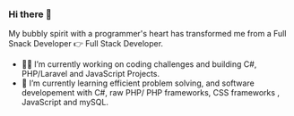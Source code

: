 ### Hi there 👋 

My bubbly spirit with a programmer's heart has transformed me from a Full Snack Developer 👉 Full Stack Developer. 

- 👨‍💻 I’m currently working on coding challenges and building C#, PHP/Laravel and JavaScript Projects.
- 🌱 I’m currently learning efficient problem solving, and software developement with C#, raw PHP/ PHP frameworks, CSS frameworks , JavaScript and mySQL.
  
<!--
**farhanakhanswe/farhanakhanswe** is a ✨ _special_ ✨ repository because its `README.md` (this file) appears on your GitHub profile.

Here are some ideas to get you started:

- 🔭 I’m currently working on coding challenges and building PHP/Laravel Projects.
- 🌱 I’m currently learning efficient problem solving, and software developement with raw PHP/ PHP frameworks, CSS frameworks , JavaScript and mySQL.

-->
